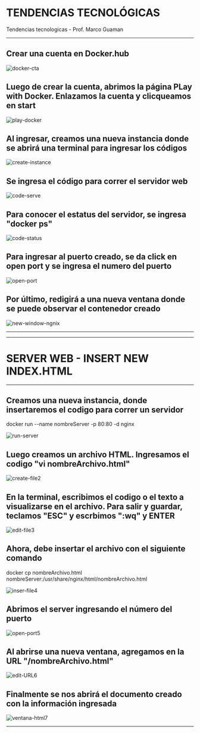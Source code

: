 # **TENDENCIAS TECNOLÓGICAS**
Tendencias tecnologicas - Prof. Marco Guaman
***
## Crear una cuenta en Docker.hub
![docker-cta](https://user-images.githubusercontent.com/91167225/197310621-94c1bfc4-7904-499f-a6a2-0073798c756e.jpg)

## Luego de crear la cuenta, abrimos la página PLay with Docker. Enlazamos la cuenta y clicqueamos en start
![play-docker](https://user-images.githubusercontent.com/91167225/197310674-fbe0d4f8-3108-4b4a-b1fe-eea5efefa0d5.jpg)

## Al ingresar, creamos una nueva instancia donde se abrirá una terminal para ingresar los códigos
![create-instance](https://user-images.githubusercontent.com/91167225/197310833-3c2d7771-1292-464d-92f6-12ea810e88d0.jpg)

## Se ingresa el código para correr el servidor web
![code-serve](https://user-images.githubusercontent.com/91167225/197310915-535b82b0-71a6-46be-9f18-b6c53d3e6cc1.jpg)

## Para conocer el estatus del servidor, se ingresa "docker ps"
![code-status](https://user-images.githubusercontent.com/91167225/197310945-c6c4ffbd-1d64-42a9-8d8d-113c1672b656.jpg)

## Para ingresar al puerto creado, se da click en open port y se ingresa el numero del puerto
![open-port](https://user-images.githubusercontent.com/91167225/197311013-f206dfca-1a14-497e-8d11-fda9a74451b2.jpg)

## Por último, redigirá a una nueva ventana donde se puede observar el contenedor creado
![new-window-ngnix](https://user-images.githubusercontent.com/91167225/197311083-af28c1e6-38c8-48a0-b450-5b64d093e674.jpg)

-----
-----


# **SERVER WEB - INSERT NEW INDEX.HTML**
***
## Creamos una nueva instancia, donde insertaremos el codigo para correr un servidor
docker run --name nombreServer -p 80:80 -d nginx

![run-server](/clase-2/run-server1.png)

## Luego creamos un archivo HTML. Ingresamos el codigo "vi nombreArchivo.html"

![create-file2](/clase-2/create-file2.png)

## En la terminal, escribimos el codigo o el texto a visualizarse en el archivo. Para salir y guardar, teclamos "ESC" y escrbimos ":wq" y ENTER

![edit-file3](/clase-2/edit-file3.png)

## Ahora, debe insertar el archivo con el siguiente comando
docker cp nombreArchivo.html nombreServer:/usr/share/nginx/html/nombreArchivo.html

![inser-file4](/clase-2/inser-file4.png)

## Abrimos el server ingresando el número del puerto

![open-port5](/clase-2/open-port5.png)

## Al abrirse una nueva ventana, agregamos en la URL "/nombreArchivo.html"

![edit-URL6](/clase-2/edit-URL6.png)

## Finalmente se nos abrirá el documento creado con la información ingresada

![ventana-html7](/clase-2/ventana-html7.png)

------

